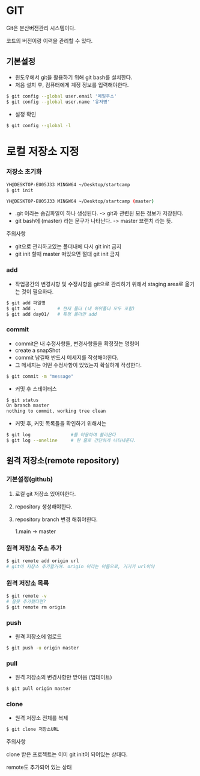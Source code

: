 # GIT

Git은 분산버전관리 시스템이다.

코드의 버전이랑 이력을 관리할 수 있다.



## 기본설정

- 윈도우에서 git을 활용하기 위해 git bash를 설치한다.
- 처음 설치 후, 컴퓨터에게 계정 정보를 입력해야한다.

```bash
$ git config --global user.email '메일주소'
$ git config --global user.name '유저명'
```

- 설정 확인

```bash
$ git config --global -l
```



# 로컬 저장소 지정

### 저장소 초기화

```bash
YH@DESKTOP-EU05J33 MINGW64 ~/Desktop/startcamp
$ git init

YH@DESKTOP-EU05J33 MINGW64 ~/Desktop/startcamp (master)
```

- .git 이라는 숨김파일이 하나 생성된다. -> git과 관련된 모든 정보가 저장된다.
- git bash에 (master) 라는 문구가 나타난다. -> master 브랜치 라는 뜻.



주의사항

- git으로 관리하고있는 폴더내에 다시 git init 금지
- git init 할때 master 떠있으면 절대 git init 금지



### add

- 작업공간의 변경사항 및 수정사항을 git으로 관리하기 위해서 staging area로 옮기는 것이 필요하다.

```bash
$ git add 파일명
$ git add .        # 현재 폴더 (내 하위폴더 모두 포함)
$ git add day01/   # 특정 폴더만 add
```



### commit

- commit은 내 수정사항들, 변경사항들을 확정짓는 명령어
- create a snapShot 
- commit 남길때 반드시 메세지를 작성해야한다.
- 그 메세지는 어떤 수정사항이 있었는지 확실하게 작성한다.

```bash
$ git commit -m "message"
```

- 커밋 후 스테이터스

```bash
$ git status
On branch master
nothing to commit, working tree clean
```



- 커밋 후, 커밋 목록들을 확인하기 위해서는

```bash
$ git log				#를 이용하여 불러온다
$ git log --oneline 	# 한 줄로 간단하게 나타내준다.
```



## 원격 저장소(remote repository)

### 기본설정(github)

1. 로컬 git 저장소 있어야한다.

2. repository 생성해야한다.

3. repository branch 변경 해줘야한다.

   1.main -> master



### 원격 저장소 주소 추가

```bash
$ git remote add origin url
# git아 저장소 추가할거야. origin 이라는 이름으로, 거기가 url이야
```



### 원격 저장소 목록

```bash
$ git remote -v
# 잘못 추가했다면?
$ git remote rm origin
```



### push

- 원격 저장소에 업로드

```bash
$ git push -u origin master
```



### pull

- 원격 저장소의 변경사항만 받아옴 (업데이트)

```bash
$ git pull origin master
```



### clone

- 원격 저장소 전체를 복제

```bash
$ git clone 저장소URL
```



주의사항

clone 받은 프로젝트는 이미 git init이 되어있는 상태다.

remote도 추가되어 있는 상태
